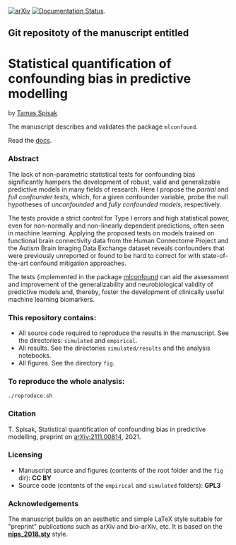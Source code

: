 
[![arXiv](https://img.shields.io/badge/arXiv-2111.00814-<COLOR>.svg)](https://arxiv.org/abs/2111.00814)
[![Documentation Status](https://readthedocs.org/projects/mlconfound/badge/?version=latest)](https://mlconfound.readthedocs.io/en/latest/?badge=latest).

## Git repositoty of the manuscript entitled
# Statistical quantification of confounding bias in predictive modelling
by [Tamas Spisak](https://pni-lab.github.io/)

The manuscript describes and validates the package `mlconfound`.

Read the [docs](https://mlconfound.readthedocs.io). 

### Abstract
The lack of non-parametric statistical tests for confounding bias significantly hampers the development of robust, valid and generalizable predictive models in many fields of research.
Here I propose the *partial* and *full confounder tests*, which, for a given confounder variable, probe the null hypotheses of *unconfounded* and *fully confounded models*, respectively.

The tests provide a strict control for Type I errors and high statistical power, even for non-normally and non-linearly dependent predictions, often seen in machine learning.
Applying the proposed tests on models trained on functional brain connectivity data from the Human Connectome Project and the Autism Brain Imaging Data Exchange dataset reveals confounders that were previously unreported or found to be hard to correct for with state-of-the-art confound mitigation approaches.

The tests (implemented in the package [mlconfound](https://mlconfound.readthedocs.io}{https://mlconfound.readthedocs.io) can aid the assessment and improvement of the generalizability and neurobiological validity of predictive models and, thereby, foster the development of clinically useful machine learning biomarkers.


### This repository contains:
- All source code required to reproduce the results in the manuscript.
  See the directories: `simulated` and `empirical`.
- All results. See the directories `simulated/results` and the analysis notebooks.
- All figures. See the directory `fig`.
  
### To reproduce the whole analysis:
`./reproduce.sh`
  
### Citation
T. Spisak, Statistical quantification of confounding bias in predictive modelling, preprint on [arXiv:2111.00814](http://arxiv-export-lb.library.cornell.edu/abs/2111.00814), 2021.

### Licensing
- Manuscript source and figures (contents of the root folder and the `fig` dir): **CC BY**
- Source code (contents of the `empirical` and `simulated` folders): **GPL3**

### Acknowledgements
The manuscript builds on an aesthetic and simple LaTeX style suitable for "preprint" publications such as arXiv and bio-arXiv, etc. 
It is based on the [**nips_2018.sty**](https://media.nips.cc/Conferences/NIPS2018/Styles/nips_2018.sty) style.

